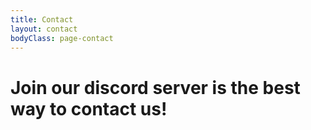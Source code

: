 ```yaml
---
title: Contact
layout: contact
bodyClass: page-contact
---
```


# Join our discord server is the best way to contact us!
